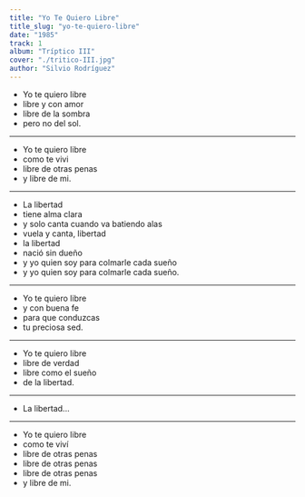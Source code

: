 ```yaml
---
title: "Yo Te Quiero Libre"
title_slug: "yo-te-quiero-libre"
date: "1985"
track: 1
album: "Tríptico III"
cover: "./tritico-III.jpg"
author: "Silvio Rodríguez"
---
```


- Yo te quiero libre
- libre y con amor
- libre de la sombra
- pero no del sol.

---

- Yo te quiero libre
- como te vivi
- libre de otras penas
- y libre de mi.

---

- La libertad
- tiene alma clara
- y solo canta cuando va batiendo alas
- vuela y canta, libertad
- la libertad
- nació sin dueño
- y yo quien soy para colmarle cada sueño
- y yo quien soy para colmarle cada sueño.

---

- Yo te quiero libre
- y con buena fe
- para que conduzcas
- tu preciosa sed.

---

- Yo te quiero libre
- libre de verdad
- libre como el sueño
- de la libertad.

---

- La libertad...

---

- Yo te quiero libre
- como te viví
- libre de otras penas
- libre de otras penas
- libre de otras penas
- y libre de mi.
